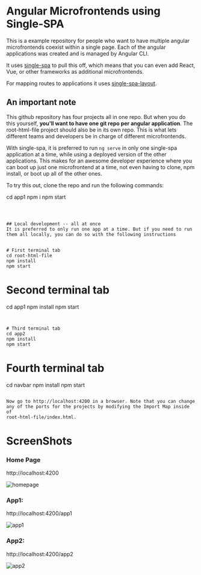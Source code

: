 
# Angular Microfrontends using Single-SPA

This is a example repository for people who want to have multiple angular microfrontends coexist within a single page. Each
of the angular applications was created and is managed by Angular CLI.

It uses [single-spa](https://single-spa.js.org) to pull this off, which means that you can even add React, Vue, or other frameworks as
additional microfrontends.

For mapping routes to applications it uses [single-spa-layout](https://single-spa.github.io/single-spa.js.org/docs/layout-overview/).

## An important note
This github repository has four projects all in one repo. But when you do this yourself, **you'll want to have one git repo per
angular application**. The root-html-file project should also be in its own repo. This is what lets different teams and developers be in
charge of different microfrontends.



With single-spa, it is preferred to run `ng serve` in only one single-spa application at a time, while using a deployed
version of the other applications. This makes for an awesome developer experience where you can boot up just one
microfrontend at a time, not even having to clone, npm install, or boot up all of the other ones.

To try this out, clone the repo and run the following commands:

cd app1
npm i
npm start
```



## Local development -- all at once
It is preferred to only run one app at a time. But if you need to run them all locally, you can do so with the following instructions


# First terminal tab
cd root-html-file
npm install
npm start
```

# Second terminal tab
cd app1
npm install
npm start
```


# Third terminal tab
cd app2
npm install
npm start
```


# Fourth terminal tab
cd navbar
npm install
npm start
```

Now go to http://localhost:4200 in a browser. Note that you can change any of the ports for the projects by modifying the Import Map inside of
root-html-file/index.html.

```

# ScreenShots

### Home Page

http://localhost:4200

![homepage](https://user-images.githubusercontent.com/59571096/120921663-68e9e680-c6e2-11eb-83e6-8483f087a990.png)

### App1:

http://localhost:4200/app1

![app1](https://user-images.githubusercontent.com/59571096/120921677-7a32f300-c6e2-11eb-9825-97199136012f.png)

### App2:

http://localhost:4200/app2

![app2](https://user-images.githubusercontent.com/59571096/120921703-828b2e00-c6e2-11eb-8e85-5f4cbbebe4ad.png)

